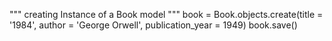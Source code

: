 """ creating Instance of a Book model """
book = Book.objects.create(title = '1984', author = 'George Orwell', publication_year = 1949)
book.save()